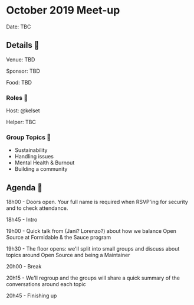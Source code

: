 # October 2019 Meet-up

Date: TBC

## Details 🧐

Venue: TBD

Sponsor: TBD

Food: TBD

### Roles 🧢

Host: @kelset

Helper: TBC

### Group Topics 🎡

- Sustainability
- Handling issues
- Mental Health & Burnout
- Building a community

## Agenda 📒

18h00 - Doors open. Your full name is required when RSVP'ing for security and to check attendance.

18h45 - Intro

19h00 - Quick talk from (Jani? Lorenzo?) about how we balance Open Source at Formidable & the Sauce program

19h30 - The floor opens: we'll split into small groups and discuss about topics around Open Source and being a Maintainer

20h00 - Break

20h15 - We'll regroup and the groups will share a quick summary of the conversations around each topic

20h45 - Finishing up
